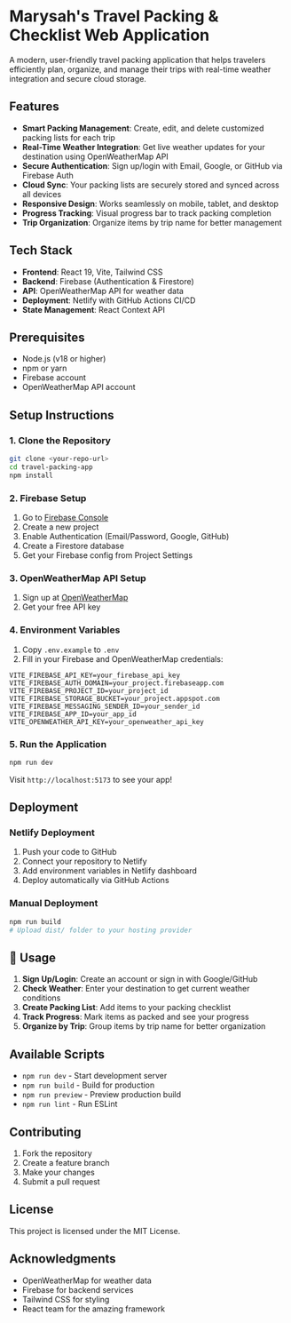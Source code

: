 #  Marysah's Travel Packing & Checklist Web Application

A modern, user-friendly travel packing application that helps travelers efficiently plan, organize, and manage their trips with real-time weather integration and secure cloud storage.

##  Features

- **Smart Packing Management**: Create, edit, and delete customized packing lists for each trip
- **Real-Time Weather Integration**: Get live weather updates for your destination using OpenWeatherMap API
- **Secure Authentication**: Sign up/login with Email, Google, or GitHub via Firebase Auth
- **Cloud Sync**: Your packing lists are securely stored and synced across all devices
- **Responsive Design**: Works seamlessly on mobile, tablet, and desktop
- **Progress Tracking**: Visual progress bar to track packing completion
- **Trip Organization**: Organize items by trip name for better management

##  Tech Stack

- **Frontend**: React 19, Vite, Tailwind CSS
- **Backend**: Firebase (Authentication & Firestore)
- **API**: OpenWeatherMap API for weather data
- **Deployment**: Netlify with GitHub Actions CI/CD
- **State Management**: React Context API

##  Prerequisites

- Node.js (v18 or higher)
- npm or yarn
- Firebase account
- OpenWeatherMap API account

##  Setup Instructions

### 1. Clone the Repository
```bash
git clone <your-repo-url>
cd travel-packing-app
npm install
```

### 2. Firebase Setup
1. Go to [Firebase Console](https://console.firebase.google.com/)
2. Create a new project
3. Enable Authentication (Email/Password, Google, GitHub)
4. Create a Firestore database
5. Get your Firebase config from Project Settings

### 3. OpenWeatherMap API Setup
1. Sign up at [OpenWeatherMap](https://openweathermap.org/api)
2. Get your free API key

### 4. Environment Variables
1. Copy `.env.example` to `.env`
2. Fill in your Firebase and OpenWeatherMap credentials:

```env
VITE_FIREBASE_API_KEY=your_firebase_api_key
VITE_FIREBASE_AUTH_DOMAIN=your_project.firebaseapp.com
VITE_FIREBASE_PROJECT_ID=your_project_id
VITE_FIREBASE_STORAGE_BUCKET=your_project.appspot.com
VITE_FIREBASE_MESSAGING_SENDER_ID=your_sender_id
VITE_FIREBASE_APP_ID=your_app_id
VITE_OPENWEATHER_API_KEY=your_openweather_api_key
```

### 5. Run the Application
```bash
npm run dev
```

Visit `http://localhost:5173` to see your app!

##  Deployment

### Netlify Deployment
1. Push your code to GitHub
2. Connect your repository to Netlify
3. Add environment variables in Netlify dashboard
4. Deploy automatically via GitHub Actions

### Manual Deployment
```bash
npm run build
# Upload dist/ folder to your hosting provider
```

## 📱 Usage

1. **Sign Up/Login**: Create an account or sign in with Google/GitHub
2. **Check Weather**: Enter your destination to get current weather conditions
3. **Create Packing List**: Add items to your packing checklist
4. **Track Progress**: Mark items as packed and see your progress
5. **Organize by Trip**: Group items by trip name for better organization

##  Available Scripts

- `npm run dev` - Start development server
- `npm run build` - Build for production
- `npm run preview` - Preview production build
- `npm run lint` - Run ESLint

##  Contributing

1. Fork the repository
2. Create a feature branch
3. Make your changes
4. Submit a pull request

##  License

This project is licensed under the MIT License.

##  Acknowledgments

- OpenWeatherMap for weather data
- Firebase for backend services
- Tailwind CSS for styling
- React team for the amazing framework
